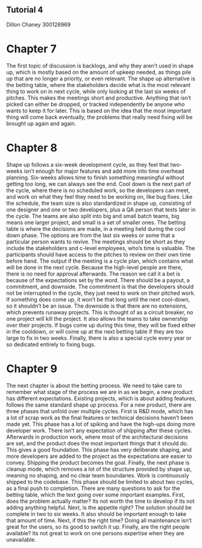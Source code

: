 ## Tutorial 4
Dillon Chaney
300128969

# Chapter 7
The first topic of discussion is backlogs, and why they aren’t used in shape up, which is mostly based on the amount of upkeep needed, as things pile up that are no longer a priority, or even relevant. The shape up alternative is the betting table, where the stakeholders decide what is the most relevant thing to work on in next cycle, while only looking at the last six weeks of pitches. This makes the meetings short and productive. Anything that isn’t picked can either be dropped, or tracked independently be anyone who wants to keep it for later. This is based on the idea that the most important thing will come back eventually, the problems that really need fixing will be brought up again and again.
# Chapter 8
Shape up follows a six-week development cycle, as they feel that two-weeks isn’t enough for major features and add more into time overhead planning. Six-weeks allows time to finish something meaningful without getting too long, we can always see the end. Cool down is the next part of the cycle, where there is no scheduled work, so the developers can meet, and work on what they feel they need to be working on, like bug fixes. Like the schedule, the team size is also standardized in shape up, consisting of one designer and one or two developers, plus a QA person that tests later in the cycle. The teams are also split into big and small batch teams, big means one larger project, and small is a set of smaller ones. 
The betting table is where the decisions are made, in a meeting held during the cool down phase. The options are from the last six weeks or some that a particular person wants to revive. The meetings should be short as they include the stakeholders and c-level employees, who’s time is valuable. The participants should have access to the pitches to review on their own time before hand. The output if the meeting is a cycle plan, which contains what will be done in the next cycle. Because the high-level people are there, there is no need for approval afterwards. 
The reason we call it a bet is because of the expectations set by the word. There should be a payout, a commitment, and downside. The commitment is that the developers should not be interrupted in the cycle, they just need to work on their pitched work. If something does come up, it won’t be that long until the next cool-down, so it shouldn’t be an issue. The downside is that there are no extensions, which prevents runaway projects. This is thought of as a circuit breaker, no one project will kill the project. It also allows the teams to take ownership over their projects. If bugs come up during this time, they will be fixed either in the cooldown, or will come up at the next betting table if they are too large to fix in two weeks. Finally, there is also a special cycle every year or so dedicated entirely to fixing bugs.
# Chapter 9
The next chapter is about the betting process. We need to take care to remember what stage of the process we are in as we begin, a new product has different expectations. Existing projects, which is about adding features, follows the same standard shape up process. For a new product, there are three phases that unfold over multiple cycles. First is R&D mode, which has a lot of scrap work as the final features or technical decisions haven’t been made yet. This phase has a lot of spiking and have the high-ups doing more developer work. There isn’t any expectation of shipping after these cycles. Afterwards in production work, where most of the architectural decisions are set, and the product does the most important things that it should do. This gives a good foundation. This phase has very deliberate shaping, and more developers are added to the project as the expectations are easier to convey. Shipping the product becomes the goal. Finally, the next phase is cleanup mode, which removes a lot of the structure provided by shape up, meaning no shaping, and no clear team boundaries. Work is continuously shipped to the codebase. This phase should be limited to about two cycles, as a final push to completion.
There are many questions to ask for the betting table, which the text going over some important examples. First, does the problem actually matter? Its not worth the time to develop if its not adding anything helpful. Next, is the appetite right? The solution should be complete in two to six weeks. It also should be important enough to take that amount of time. Next, if this the right time? Doing all maintenance isn’t great for the users, so its good to switch it up. Finally, are the right people available? Its not great to work on one persons expertise when they are unavailable. 
